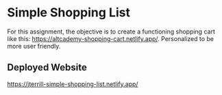 # Simple Shopping List
For this assignment, the objective is to create a functioning shopping cart like this: https://altcademy-shopping-cart.netlify.app/. Personalized to be more user friendly.

## Deployed Website
https://jterrill-simple-shopping-list.netlify.app/

